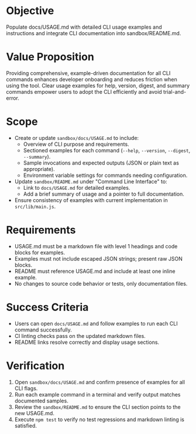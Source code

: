 # Objective
Populate docs/USAGE.md with detailed CLI usage examples and instructions and integrate CLI documentation into sandbox/README.md.

# Value Proposition
Providing comprehensive, example-driven documentation for all CLI commands enhances developer onboarding and reduces friction when using the tool. Clear usage examples for help, version, digest, and summary commands empower users to adopt the CLI efficiently and avoid trial-and-error.

# Scope
- Create or update `sandbox/docs/USAGE.md` to include:
  - Overview of CLI purpose and requirements.
  - Sectioned examples for each command (`--help`, `--version`, `--digest`, `--summary`).
  - Sample invocations and expected outputs (JSON or plain text as appropriate).
  - Environment variable settings for commands needing configuration.
- Update `sandbox/README.md` under "Command Line Interface" to:
  - Link to `docs/USAGE.md` for detailed examples.
  - Add a brief summary of usage and a pointer to full documentation.
- Ensure consistency of examples with current implementation in `src/lib/main.js`.

# Requirements
- USAGE.md must be a markdown file with level 1 headings and code blocks for examples.
- Examples must not include escaped JSON strings; present raw JSON blocks.
- README must reference USAGE.md and include at least one inline example.
- No changes to source code behavior or tests, only documentation files.

# Success Criteria
- Users can open `docs/USAGE.md` and follow examples to run each CLI command successfully.
- CI linting checks pass on the updated markdown files.
- README links resolve correctly and display usage sections.

# Verification
1. Open `sandbox/docs/USAGE.md` and confirm presence of examples for all CLI flags.
2. Run each example command in a terminal and verify output matches documented samples.
3. Review the `sandbox/README.md` to ensure the CLI section points to the new USAGE.md.
4. Execute `npm test` to verify no test regressions and markdown linting is satisfied.
